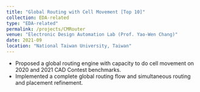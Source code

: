 ```yaml
---
title: "Global Routing with Cell Movement [Top 10]"
collection: EDA-related
type: "EDA-related"
permalink: /projects/CMRouter
venue: "Electronic Design Automation Lab (Prof. Yao-Wen Chang)"
date: 2021-09
location: "National Taiwan University, Taiwan"
---
```


<!-- [More information here]() -->
* Proposed a global routing engine with capacity to do cell movement on 2020 and 2021 CAD Contest benchmarks.
* Implemented a complete global routing flow and simultaneous routing and placement refinement.

